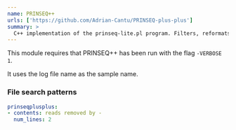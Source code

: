 ```yaml
---
name: PRINSEQ++
urls: ['https://github.com/Adrian-Cantu/PRINSEQ-plus-plus']
summary: >
  C++ implementation of the prinseq-lite.pl program. Filters, reformats, and trims genomic and metagenomic reads
---
```


This module requires that PRINSEQ++ has been run with the flag `-VERBOSE 1`.

It uses the log file name as the sample name.

### File search patterns

```yaml
prinseqplusplus:
- contents: reads removed by -
  num_lines: 2
```